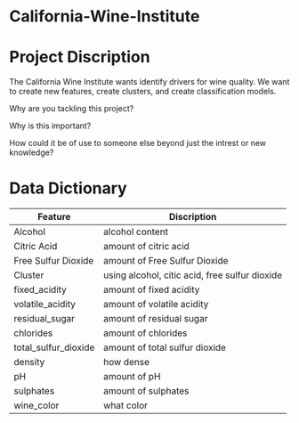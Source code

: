 # California-Wine-Institute

# Project Discription

The California Wine Institute wants identify drivers for wine quality. We want to create new features, create clusters, and create classification models.

Why are you tackling this project?

Why is this important?

How could it be of use to someone else beyond just the intrest or new knowledge?

# Data Dictionary

|Feature|Discription|
|-|-|
|Alcohol|alcohol content|
|Citric Acid|amount of citric acid|
|Free Sulfur Dioxide|amount of Free Sulfur Dioxide|
|Cluster|using alcohol, citic acid, free sulfur dioxide|
|fixed_acidity|amount of fixed acidity|
|volatile_acidity|amount of volatile acidity|
|residual_sugar|amount of residual sugar|
|chlorides|amount of chlorides|
|total_sulfur_dioxide|amount of total sulfur dioxide| 
|density|how dense|
|pH|amount of pH|
|sulphates|amount of sulphates|
|wine_color|what color|

